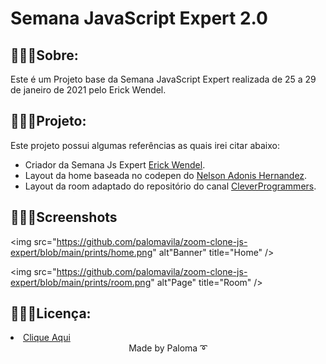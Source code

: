 # Semana JavaScript Expert 2.0

## 👩🏽‍💻Sobre:
Este é um Projeto base da Semana JavaScript Expert realizada de 25 a 29 de janeiro de 2021 pelo Erick Wendel.

## 👩🏽‍💻Projeto:

Este projeto possui algumas referências as quais irei citar abaixo:
- Criador da Semana Js Expert [Erick Wendel](https://github.com/erickwendel).
- Layout da home baseada no codepen do [Nelson Adonis Hernandez](https://codepen.io/nelsonher019/pen/eYZBqOm).
- Layout da room adaptado do repositório do canal [CleverProgrammers](https://github.com/CleverProgrammers/nodejs-zoom-clone/blob/master/views/room.ejs).

## 👩🏽‍💻Screenshots
  <img src="https://github.com/palomavila/zoom-clone-js-expert/blob/main/prints/home.png" alt"Banner" title="Home" />
 
  <img src="https://github.com/palomavila/zoom-clone-js-expert/blob/main/prints/room.png" alt"Page" title="Room" />
  

## 👩🏽‍💻Licença:

<li><a href="https://github.com/palomavila/zoom-clone-js-expert/blob/main/LICENSE">Clique Aqui</a></li>

<div align="center">
Made by Paloma ➰</p>
